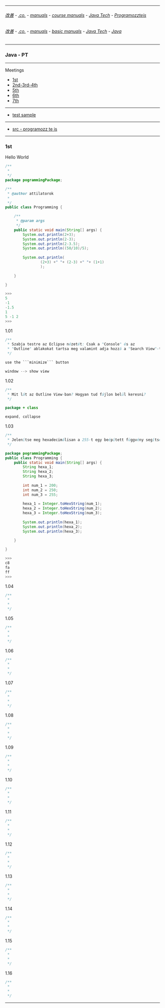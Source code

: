 
---

###### [改善](https://github.com/ttltrk/0C/blob/master/README.MD) - [.co.](https://github.com/ttltrk/PRG/blob/master/CODING.MD) - [manuals](https://github.com/ttltrk/PRG/blob/master/MAN.MD) - [course manuals](https://github.com/ttltrk/PRG/blob/master/COUR_MAN.MD) - [Java Tech](https://github.com/ttltrk/PRG/blob/master/JAVA/DOC/CM/JT.MD) - [Programozzteis](https://github.com/ttltrk/PRG/blob/master/JAVA/DOC/BJM/TOMI/PT.MD)

###### [改善](https://github.com/ttltrk/0C/blob/master/README.MD) - [.co.](https://github.com/ttltrk/PRG/blob/master/CODING.MD) - [manuals](https://github.com/ttltrk/PRG/blob/master/MAN.MD) - [basic manuals](https://github.com/ttltrk/PRG/blob/master/MANUALS.MD) - [Java Tech](https://github.com/ttltrk/PRG/blob/master/JAVA/DOC/JT/JT.MD) - [Java](https://github.com/ttltrk/PRG/blob/master/JAVA/DOC/OJM/OJM.MD)

---

### Java - PT

---

Meetings

* [1st](https://github.com/ttltrk/PRG/blob/master/JAVA/DOC/BJM/TOMI/01/1st.md)
* [2nd-3rd-4th](https://github.com/ttltrk/PRG/blob/master/JAVA/DOC/BJM/TOMI/02/2nd.MD)
* [5th](https://github.com/ttltrk/PRG/blob/master/JAVA/DOC/BJM/TOMI/05/05.MD)
* [6th](https://github.com/ttltrk/PRG/blob/master/JAVA/DOC/BJM/TOMI/06/06.MD)
* [7th](https://github.com/ttltrk/PRG/blob/master/JAVA/DOC/BJM/TOMI/07/07.MD)

---

 * [test sample]()

---

* [src - programozz te is](http://programozzteis.hu/)

---

<h3 id='1st'>1st</h3>

Hello World

```java
/**
 * 
 */
package pogrammingPackage;

/**
 * @author attilatorok
 *
 */
public class Programming {

	/**
	 * @param args
	 */
	public static void main(String[] args) {
		System.out.println(2+3);
		System.out.println(2-3);
		System.out.println(2-3.5);
		System.out.println((50/10)/5);
		
		System.out.println(
				(2+3) +" "+ (2-3) +" "+ (1+1)
				);
		
	}

}

>>>
5
-1
-1.5
1
5 -1 2
>>>
```

1.01

```java
/**
 * Szabja testre az Eclipse nézetét: Csak a "Console" és az 
 * "Outline" ablakokat tartsa meg valamint adja hozzá a "Search View"-t
 */

use the ```minimize``` button

window --> show view
```

1.02

```java
/**
 * Mit lát az Outline View-ban? Hogyan tud fájlon belül keresni?
 */

package + class

expand, collapse
```

1.03

```java
/**
 * Jelenítse meg hexadecimálisan a 255-t egy beépített függvény segítségével
 */

package pogrammingPackage;
public class Programming {
	public static void main(String[] args) {
		String hexa_1;
		String hexa_2;
		String hexa_3;
		
		int num_1 = 200;
		int num_2 = 250;
		int num_3 = 255;
		
		hexa_1 = Integer.toHexString(num_1);
		hexa_2 = Integer.toHexString(num_2);
		hexa_3 = Integer.toHexString(num_3);
		
		System.out.println(hexa_1);
		System.out.println(hexa_2);
		System.out.println(hexa_3);
		
	}

}

>>>
c8
fa
ff
>>>
```

1.04

```java
/**
 * 
 * 
 */


```

1.05

```java
/**
 * 
 * 
 */


```

1.06

```java
/**
 * 
 * 
 */


```

1.07

```java
/**
 * 
 * 
 */


```

1.08

```java
/**
 * 
 * 
 */


```

1.09

```java
/**
 * 
 * 
 */


```

1.10

```java
/**
 * 
 * 
 */


```

1.11

```java
/**
 * 
 * 
 */


```

1.12

```java
/**
 * 
 * 
 */


```

1.13

```java
/**
 * 
 * 
 */


```

1.14

```java
/**
 * 
 * 
 */


```

1.15

```java
/**
 * 
 * 
 */


```

1.16

```java
/**
 * 
 * 
 */


```

---
